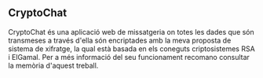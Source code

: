 
## CryptoChat
CryptoChat és una aplicació web de missatgeria on totes les dades que són transmeses a través d'ella són encriptades amb la meva proposta de sistema de xifratge, la qual està basada en els coneguts criptosistemes RSA i ElGamal. Per a més informació del seu funcionament recomano consultar la memòria d'aquest treball.

<!--
<p align="center">
  <img width="180" src="https://github.com/martibatista03/CryptoChat/blob/master/public/imatges/icono-pestanya.png" alt="CryptoChat"/>
</p> 
-->
